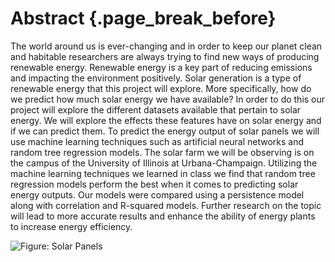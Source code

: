# Abstract {.page_break_before}

The world around us is ever-changing and in order to keep our planet clean and habitable researchers are always trying to find new ways of producing renewable energy. Renewable energy is a key part of reducing emissions and impacting the environment positively. Solar generation is a type of renewable energy that this project will explore. More specifically, how do we predict how much solar energy we have available? In order to do this our project will explore the different datasets available that pertain to solar energy. We will explore the effects these features have on solar energy and if we can predict them. To predict the energy output of solar panels we will use machine learning techniques such as artificial neural networks and random tree regression models. The solar farm we will be observing is on the campus of the University of Illinois at Urbana-Champaign. Utilizing the machine learning techniques we learned in class we find that random tree regression models perform the best when it comes to predicting solar energy outputs. Our models were compared using a persistence model along with correlation and R-squared models. Further research on the topic will lead to more accurate results and enhance the ability of energy plants to increase energy efficiency.


![Figure: Solar Panels](images/solarpanels.jpg)
